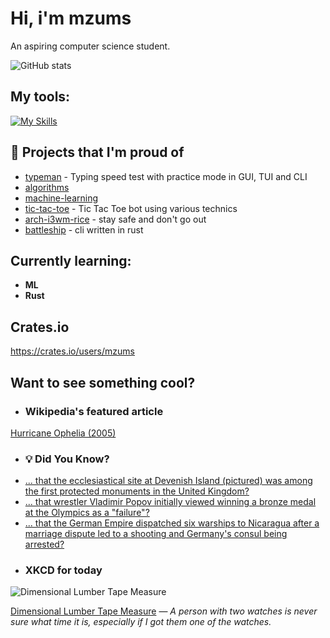 # Hi, i'm mzums
An aspiring computer science student.  

![GitHub stats](https://github-readme-stats.vercel.app/api?username=mzums&show_icons=true&include_all_commits=true&theme=radical)

## My tools:
  
[![My Skills](https://skillicons.dev/icons?i=rust,python,pytorch,cpp,github,linux,arch,flutter&theme=dark)](https://skillicons.dev)

## 📌 Projects that I'm proud of
<!--PINNED:START-->
- [typeman](https://github.com/mzums/typeman) -  Typing speed test with practice mode in GUI, TUI and CLI 
- [algorithms](https://github.com/mzums/algorithms)
- [machine-learning](https://github.com/mzums/machine-learning)
- [tic-tac-toe](https://github.com/mzums/tic-tac-toe) - Tic Tac Toe bot using various technics
- [arch-i3wm-rice](https://github.com/mzums/arch-i3wm-rice) - stay safe and don't go out
- [battleship](https://github.com/mzums/battleship) - cli written in rust
<!--PINNED:END-->

## Currently learning:
- **ML**
- **Rust**

## Crates.io
https://crates.io/users/mzums

## Want to see something cool?

- ### Wikipedia's featured article
    <!--WIKI:START-->
[Hurricane Ophelia (2005)](https://en.wikipedia.org/wiki/Hurricane_Ophelia_(2005))
<!--WIKI:END-->

- ### 💡 Did You Know?
    <!--DYK:START-->
- [... that the ecclesiastical site at Devenish Island (pictured) was among the first protected monuments in the United Kingdom?](https://en.wikipedia.org/wiki/Northern_Ireland_Sites_and_Monuments_Record)
- [... that wrestler Vladimir Popov initially viewed winning a bronze medal at the Olympics as a "failure"?](https://en.wikipedia.org/wiki/Vladimir_Popov_(wrestler))
- [... that the German Empire dispatched six warships to Nicaragua after a marriage dispute led to a shooting and Germany's consul being arrested?](https://en.wikipedia.org/wiki/Eisenst%C3%BCck_affair)
<!--DYK:END-->

- ### XKCD for today
    <!--XKCD:START-->
![Dimensional Lumber Tape Measure](https://imgs.xkcd.com/comics/dimensional_lumber_tape_measure.png)

[Dimensional Lumber Tape Measure](https://xkcd.com/3138) — *A person with two watches is never sure what time it is, especially if I got them one of the watches.*
<!--XKCD:END-->
